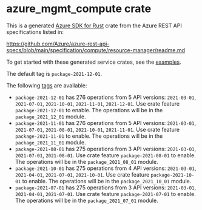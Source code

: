 # azure_mgmt_compute crate

This is a generated [Azure SDK for Rust](https://github.com/Azure/azure-sdk-for-rust) crate from the Azure REST API specifications listed in:

https://github.com/Azure/azure-rest-api-specs/blob/main/specification/compute/resource-manager/readme.md

To get started with these generated service crates, see the [examples](https://github.com/Azure/azure-sdk-for-rust/blob/main/services/README.md#examples).

The default tag is `package-2021-12-01`.

The following [tags](https://github.com/Azure/azure-sdk-for-rust/blob/main/services/tags.md) are available:

- `package-2021-12-01` has 276 operations from 5 API versions: `2021-03-01`, `2021-07-01`, `2021-10-01`, `2021-11-01`, `2021-12-01`. Use crate feature `package-2021-12-01` to enable. The operations will be in the `package_2021_12_01` module.
- `package-2021-11-01` has 276 operations from 5 API versions: `2021-03-01`, `2021-07-01`, `2021-08-01`, `2021-10-01`, `2021-11-01`. Use crate feature `package-2021-11-01` to enable. The operations will be in the `package_2021_11_01` module.
- `package-2021-08-01` has 275 operations from 3 API versions: `2021-03-01`, `2021-07-01`, `2021-08-01`. Use crate feature `package-2021-08-01` to enable. The operations will be in the `package_2021_08_01` module.
- `package-2021-10-01` has 275 operations from 4 API versions: `2021-03-01`, `2021-04-01`, `2021-07-01`, `2021-10-01`. Use crate feature `package-2021-10-01` to enable. The operations will be in the `package_2021_10_01` module.
- `package-2021-07-01` has 275 operations from 3 API versions: `2021-03-01`, `2021-04-01`, `2021-07-01`. Use crate feature `package-2021-07-01` to enable. The operations will be in the `package_2021_07_01` module.
